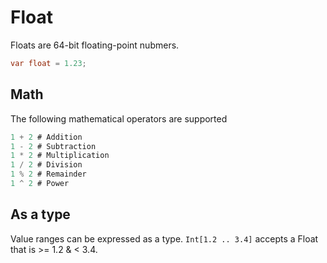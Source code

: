 # Float
Floats are 64-bit floating-point nubmers.

```cs
var float = 1.23;
```

## Math
The following mathematical operators are supported
```cs
1 + 2 # Addition
1 - 2 # Subtraction
1 * 2 # Multiplication
1 / 2 # Division
1 % 2 # Remainder
1 ^ 2 # Power
```

## As a type
Value ranges can be expressed as a type.
`Int[1.2 .. 3.4]` accepts a Float that is >= 1.2 & < 3.4.
